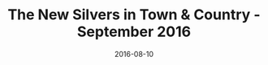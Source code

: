 ---
title: The New Silvers in Town & Country - September 2016
date: 2016-08-10
summary: >
  Assael presents the New Silvers - Tahitian Natural Color Cultured Pearl Necklaces. Available at Neiman Marcus, Saks Fifth Avenue, and Select Retailers. ​​
featured_image: /uploads/2016-08-10.jpg
---